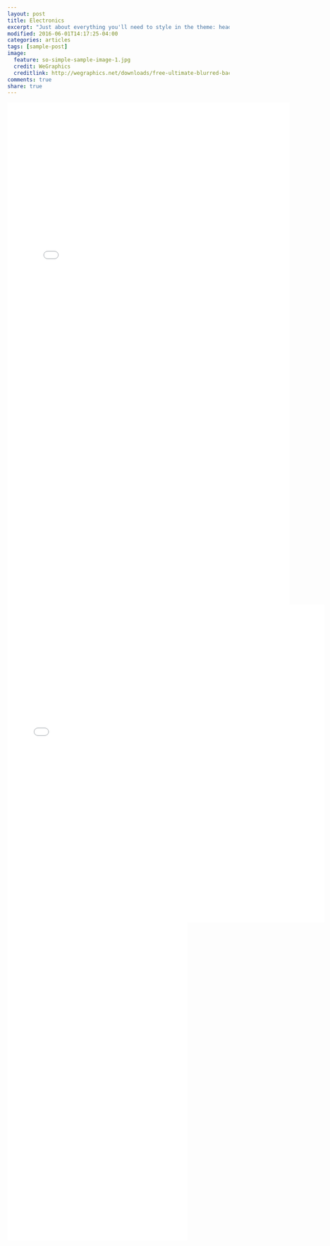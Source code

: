 ```yaml
---
layout: post
title: Electronics
excerpt: "Just about everything you'll need to style in the theme: headings, paragraphs, blockquotes, tables, code blocks, and more."
modified: 2016-06-01T14:17:25-04:00
categories: articles
tags: [sample-post]
image:
  feature: so-simple-sample-image-1.jpg
  credit: WeGraphics
  creditlink: http://wegraphics.net/downloads/free-ultimate-blurred-background-pack/
comments: true
share: true
---
```




<iframe src='//gifs.com/embed/gorilla-smart-phone-p8JgBV' frameborder='0' scrolling='no' width='640px' height='1138px' style='-webkit-backface-visibility: hidden;-webkit-transform: scale(1);' ></iframe>

<iframe src='//gifs.com/embed/cat-watching-ipad-ANvnWl' frameborder='0' scrolling='no' width='720px' height='720px' style='-webkit-backface-visibility: hidden;-webkit-transform: scale(1);' ></iframe>

<iframe src='//gifs.com/embed/GvBZWL' frameborder='0' scrolling='no' width='408px' height='720px' style='-webkit-backface-visibility: hidden;-webkit-transform: scale(1);' ></iframe>